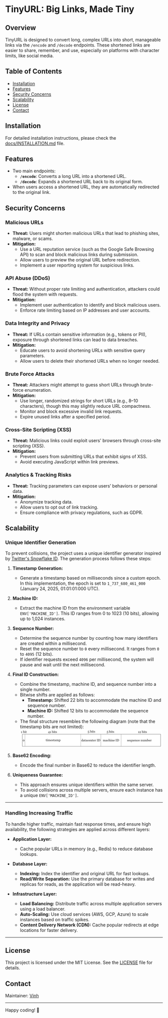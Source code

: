 # TinyURL: Big Links, Made Tiny

## Overview
TinyURL is designed to convert long, complex URLs into short, manageable links via the `/encode` and `/decode` endpoints. These shortened links are easier to share, remember, and use, especially on platforms with character limits, like social media.

## Table of Contents
- [Installation](#installation)
- [Features](#features)
- [Security Concerns](#security-concerns)
- [Scalability](#scalability)
- [License](#license)
- [Contact](#contact)

## Installation
For detailed installation instructions, please check the [docs/INSTALLATION.md](docs/INSTALLATION.md) file.

## Features
- Two main endpoints:
  - **`/encode`**: Converts a long URL into a shortened URL.
  - **`/decode`**: Expands a shortened URL back to its original form.
- When users access a shortened URL, they are automatically redirected to the original link.

## Security Concerns

### Malicious URLs
- **Threat:** Users might shorten malicious URLs that lead to phishing sites, malware, or scams.
- **Mitigation:**
  - Use a URL reputation service (such as the Google Safe Browsing API) to scan and block malicious links during submission.
  - Allow users to preview the original URL before redirection.
  - Implement a user reporting system for suspicious links.

### API Abuse (DDoS)
- **Threat:** Without proper rate limiting and authentication, attackers could flood the system with requests.
- **Mitigation:**
  - Implement user authentication to identify and block malicious users.
  - Enforce rate limiting based on IP addresses and user accounts.

### Data Integrity and Privacy
- **Threat:** If URLs contain sensitive information (e.g., tokens or PII), exposure through shortened links can lead to data breaches.
- **Mitigation:**
  - Educate users to avoid shortening URLs with sensitive query parameters.
  - Allow users to delete their shortened URLs when no longer needed.

### Brute Force Attacks
- **Threat:** Attackers might attempt to guess short URLs through brute-force enumeration.
- **Mitigation:**
  - Use longer, randomized strings for short URLs (e.g., 8–10 characters), though this may slightly reduce URL compactness.
  - Monitor and block excessive invalid link requests.
  - Expire unused links after a specified period.

### Cross-Site Scripting (XSS)
- **Threat:** Malicious links could exploit users' browsers through cross-site scripting (XSS).
- **Mitigation:**
  - Prevent users from submitting URLs that exhibit signs of XSS.
  - Avoid executing JavaScript within link previews.

### Analytics & Tracking Risks
- **Threat:** Tracking parameters can expose users’ behaviors or personal data.
- **Mitigation:**
  - Anonymize tracking data.
  - Allow users to opt out of link tracking.
  - Ensure compliance with privacy regulations, such as GDPR.

## Scalability

### Unique Identifier Generation
To prevent collisions, the project uses a unique identifier generator inspired by [Twitter's Snowflake ID](https://en.wikipedia.org/wiki/Snowflake_ID). The generation process follows these steps:

1. **Timestamp Generation:**
   - Generate a timestamp based on milliseconds since a custom epoch. In this implementation, the epoch is set to `1_737_680_461_000` (January 24, 2025, 01:01:01:000 UTC).

2. **Machine ID:**
   - Extract the machine ID from the environment variable `ENV['MACHINE_ID']`. This ID ranges from 0 to 1023 (10 bits), allowing up to 1,024 instances.

3. **Sequence Number:**
   - Determine the sequence number by counting how many identifiers are created within a millisecond.
   - Reset the sequence number to `0` every millisecond. It ranges from `0` to `4095` (12 bits).
   - If identifier requests exceed `4096` per millisecond, the system will pause and wait until the next millisecond.

4. **Final ID Construction:**
   - Combine the timestamp, machine ID, and sequence number into a single number.
   - Bitwise shifts are applied as follows:
     - **Timestamp:** Shifted 22 bits to accommodate the machine ID and sequence number.
     - **Machine ID:** Shifted 12 bits to accommodate the sequence number.
   - The final structure resembles the following diagram (note that the timestamp bits are not limited):
     ![Snowflake ID Diagram](docs/twitter-snow-flake-id.png)

5. **Base62 Encoding:**
   - Encode the final number in Base62 to reduce the identifier length.

6. **Uniqueness Guarantee:**
   - This approach ensures unique identifiers within the same server.
   - To avoid collisions across multiple servers, ensure each instance has a unique `ENV['MACHINE_ID']`.

---

### Handling Increasing Traffic
To handle higher traffic, maintain fast response times, and ensure high availability, the following strategies are applied across different layers:

- **Application Layer:**
  - Cache popular URLs in memory (e.g., Redis) to reduce database lookups.

- **Database Layer:**
  - **Indexing:** Index the identifier and original URL for fast lookups.
  - **Read/Write Separation:** Use the primary database for writes and replicas for reads, as the application will be read-heavy.

- **Infrastructure Layer:**
  - **Load Balancing:** Distribute traffic across multiple application servers using a load balancer.
  - **Auto-Scaling:** Use cloud services (AWS, GCP, Azure) to scale instances based on traffic spikes.
  - **Content Delivery Network (CDN):** Cache popular redirects at edge locations for faster delivery.

---

## License
This project is licensed under the MIT License. See the [LICENSE](https://mit-license.org/) file for details.

## Contact
Maintainer: [Vinh](mailto:vinh2000bt@gmail.com)

---

Happy coding! 🚀

